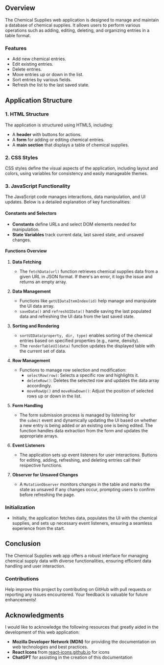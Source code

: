 ## Overview

The Chemical Supplies web application is designed to manage and maintain a database of chemical supplies. It allows users to perform various operations such as adding, editing, deleting, and organizing entries in a table format.

### Features

- Add new chemical entries.
- Edit existing entries.
- Delete entries.
- Move entries up or down in the list.
- Sort entries by various fields.
- Refresh the list to the last saved state.

## Application Structure

### 1. HTML Structure

The application is structured using HTML5, including:

- A **header** with buttons for actions.
- A **form** for adding or editing chemical entries.
- A **main section** that displays a table of chemical supplies.

### 2. CSS Styles

CSS styles define the visual aspects of the application, including layout and colors, using variables for consistency and easily manageable themes.

### 3. JavaScript Functionality

The JavaScript code manages interactions, data manipulation, and UI updates. Below is a detailed explanation of key functionalities:

#### Constants and Selectors

- **Constants** define URLs and select DOM elements needed for manipulation.
- **State Variables** track current data, last saved state, and unsaved changes.

#### Functions Overview

1. **Data Fetching**
    
    - The `fetchData(url)` function retrieves chemical supplies data from a given URL in JSON format. If there's an error, it logs the issue and returns an empty array.

2. **Data Management**
    
    - Functions like `getUIDataItemIndex(id)` help manage and manipulate the UI data array.
    - `saveData()` and `refreshUIData()` handle saving the last populated data and refreshing the UI data from the last saved state.

3. **Sorting and Rendering**
    
    - `sortUIData(property, dir, type)` enables sorting of the chemical entries based on specified properties (e.g., name, density).
    - The `renderTableUI(data)` function updates the displayed table with the current set of data.

4. **Row Management**
    
    - Functions to manage row selection and modification:
        - `selectRow(row)`: Selects a specific row and highlights it.
        - `deleteRow()`: Deletes the selected row and updates the data array accordingly.
        - `moveRowUp()` and `moveRowDown()`: Adjust the position of selected rows up or down in the list.

5. **Form Handling**
    
    - The form submission process is managed by listening for the `submit` event and dynamically updating the UI based on whether a new entry is being added or an existing one is being edited. The function handles data extraction from the form and updates the appropriate arrays.

6. **Event Listeners**
    
    - The application sets up event listeners for user interactions. Buttons for editing, adding, refreshing, and deleting entries call their respective functions.

7. **Observer for Unsaved Changes**
    
    - A `MutationObserver` monitors changes in the table and marks the state as unsaved if any changes occur, prompting users to confirm before refreshing the page.

### Initialization

- Initially, the application fetches data, populates the UI with the chemical supplies, and sets up necessary event listeners, ensuring a seamless experience from the start.

## Conclusion

The Chemical Supplies web app offers a robust interface for managing chemical supply data with diverse functionalities, ensuring efficient data handling and user interaction.

### Contributions

Help improve this project by contributing on GitHub with pull requests or reporting any issues encountered. Your feedback is valuable for future enhancements!

## Acknowledgments

I would like to acknowledge the following resources that greatly aided in the development of this web application:

- **Mozilla Developer Network (MDN)** for providing the documentation on web technologies and best practices.
- **React Icons** from [react-icons.github.io](https://react-icons.github.io/react-icons/) for icons
- **ChatGPT** for assisting in the creation of this documentation